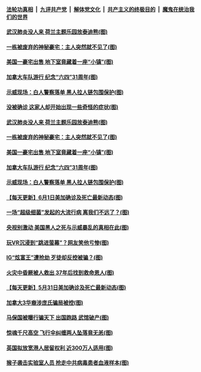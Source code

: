 ####  [法轮功真相](../../../../basic/blob/master/README.md?t=06021302) &nbsp;|&nbsp; [九评共产党](../../../../9ping.md/blob/master/README.md?t=06021302) &nbsp;|&nbsp; [解体党文化](../../../../jtdwh.md/blob/master/README.md?t=06021302)  &nbsp;|&nbsp; [共产主义的终极目的](../../../../gczydzjmd.md/blob/master/README.md?t=06021302) &nbsp;|&nbsp; [魔鬼在统治我们的世界](../../../../mgztzwmdsj.md/blob/master/README.md?t=06021302) 

#### [武汉肺炎没人来 荷兰主题乐园放泰迪熊(图)](../pages/p3/935230.md?t=06021302) 

#### [一栋被废弃的神秘豪宅：主人突然就不见了(图)](../pages/p3/935220.md?t=06021302) 

#### [美国一豪宅出售 地下室竟藏着一座“小镇”(图)](../pages/p3/935213.md?t=06021302) 


#### [加拿大车队游行 纪念“六四”31周年(图)](../pages/p3/935210.md?t=06021302) 

#### [示威现场：白人警察落单 黑人拉人链包围保护(图)](../pages/p3/935203.md?t=06021302) 

#### [没被确诊 这家人却开始出现一些奇怪的症状(图)](../pages/p3/935235.md?t=06021302) 

#### [武汉肺炎没人来 荷兰主题乐园放泰迪熊(图)](../pages/p3/935230.md?t=06021302) 

#### [一栋被废弃的神秘豪宅：主人突然就不见了(图)](../pages/p3/935220.md?t=06021302) 

#### [美国一豪宅出售 地下室竟藏着一座“小镇”(图)](../pages/p3/935213.md?t=06021302) 


#### [加拿大车队游行 纪念“六四”31周年(图)](../pages/p3/935210.md?t=06021302) 

#### [示威现场：白人警察落单 黑人拉人链包围保护(图)](../pages/p3/935203.md?t=06021302) 

#### [【每天更新】6月1日美加确诊及死亡最新动态(图)](../pages/p3/935173.md?t=06021302) 

#### [一场“超级细菌”发起的大流行病 离我们不远了？(图)](../pages/p3/935126.md?t=06021302) 

#### [央视别激动 美国黑人之死与示威暴乱的真相在此(图)](../pages/p3/935132.md?t=06021302) 

#### [玩VR沉浸到“跳进萤幕”？网友笑他亏惨(图)](../pages/p3/935127.md?t=06021302) 

#### [IG“炫富王”遭抢劫 歹徒却反控被骗？(图)](../pages/p3/935124.md?t=06021302) 


#### [火灾中昏厥被人救出 37年后找到救命恩人(图)](../pages/p3/935117.md?t=06021302) 

#### [【每天更新】5月31日美加确诊及死亡最新动态(图)](../pages/p3/931800.md?t=06021302) 

#### [加拿大3华裔涉庞氏骗局被控(图)](../pages/p3/935034.md?t=06021302) 

#### [马保国被曝行骗天下 出国跑路 武馆破产(图)](../pages/p3/935028.md?t=06021302) 

#### [惊魂千尺高空 飞行伞纠缠两人坠落竟无恙(图)](../pages/p3/935012.md?t=06021302) 

#### [英国拟放宽港人居留权利 近300万人适用(图)](../pages/p3/935014.md?t=06021302) 

#### [猴子袭击实验室人员 抢走中共病毒患者血液样本(图)](../pages/p3/935011.md?t=06021302) 

